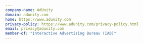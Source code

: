 ```yaml
---
company-name: AdUnity
domain: adunity.com
home: https://www.adunity.com
privacy-policy: https://www.adunity.com/privacy-policy.html
email: privacy@adunity.com
member-of: "Interactive Advertising Bureau (IAB)"
---
```




